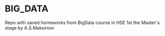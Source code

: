 # BIG_DATA
Repo with saved homeworks from BigData course in HSE 1st the Master's stage by A.S.Maksimov
